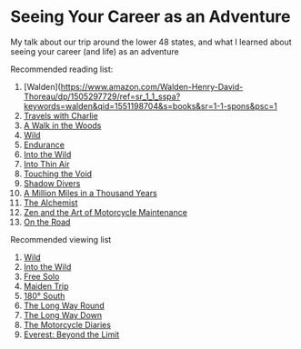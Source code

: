 # Seeing Your Career as an Adventure
My talk about our trip around the lower 48 states, and what I learned about seeing your career (and life) as an adventure

Recommended reading list:
1. [Walden](https://www.amazon.com/Walden-Henry-David-Thoreau/dp/1505297729/ref=sr_1_1_sspa?keywords=walden&qid=1551198704&s=books&sr=1-1-spons&psc=1
1. [Travels with Charlie](https://www.amazon.com/John-Steinbeck-Travels-Charley-Paperback/dp/B01FOD72GM/ref=sr_1_3?keywords=Travels+with+Charlie&qid=1551198727&s=books&sr=1-3)
1. [A Walk in the Woods](https://www.amazon.com/Walk-Woods-Rediscovering-America-Appalachian/dp/0307279464/ref=sr_1_1?keywords=A+Walk+in+the+Woods&qid=1551198752&s=books&sr=1-1)
1. [Wild](https://www.amazon.com/Wild-Found-Pacific-Crest-Trail/dp/0307476073/ref=sr_1_2?keywords=wild&qid=1551198795&s=books&sr=1-2)
1. [Endurance](https://www.amazon.com/Endurance-Shackletons-Incredible-Alfred-Lansing/dp/0465062881/ref=sr_1_1?keywords=Endurance&qid=1551198806&s=books&sr=1-1)
1. [Into the Wild](https://www.amazon.com/Into-Wild-Jon-Krakauer/dp/0385486804/ref=sr_1_2?keywords=Into+the+Wild&qid=1551198819&s=books&sr=1-2)
1. [Into Thin Air](https://www.amazon.com/Into-Thin-Air-Personal-Disaster/dp/0385494785/ref=sr_1_2?keywords=Into+Thin+Air&qid=1551198846&s=books&sr=1-2)
1. [Touching the Void](https://www.amazon.com/Touching-Void-Story-Miraculous-Survival/dp/0060730552/ref=sr_1_1?keywords=Touching+the+Void&qid=1551198831&s=books&sr=1-1)
1. [Shadow Divers](https://www.amazon.com/Shadow-Divers-Adventure-Americans-Everything/dp/0375760989/ref=sr_1_1?keywords=Shadow+Divers&qid=1551198864&s=books&sr=1-1)
1. [A Million Miles in a Thousand Years](https://www.amazon.com/Million-Miles-Thousand-Years-Learned/dp/1400202981/ref=sr_1_1?keywords=A+Million+Miles+in+a+Thousand+Years&qid=1551198875&s=books&sr=1-1)
1. [The Alchemist](https://www.amazon.com/Alchemist-Paulo-Coelho/dp/0062315005/ref=sr_1_1?keywords=The+Alchemist&qid=1551198886&s=books&sr=1-1)
1. [Zen and the Art of Motorcycle Maintenance](https://www.amazon.com/Zen-Art-Motorcycle-Maintenance-Inquiry/dp/0060589469/ref=sr_1_1?crid=2AFC2K391CNDT&keywords=zen+and+the+art+of+motorcycle+maintenance&qid=1551198912&s=books&sprefix=Zen+and+the+Art+of+Motorcycle+Maintenance%2Cstripbooks%2C150&sr=1-1)
1. [On the Road](https://www.amazon.com/Road-Jack-Kerouac/dp/0140283293/ref=sr_1_1?keywords=On+the+Road&qid=1551198927&s=books&sr=1-1)

Recommended viewing list
1. [Wild](https://www.amazon.com/Wild-Reese-Witherspoon/dp/B00RVC0S1G/ref=sr_1_3?keywords=Wild&qid=1551198950&s=gateway&sr=8-3)
1. [Into the Wild](https://www.amazon.com/Into-Wild-Emile-Hirsch/dp/B07BT1K5G8/ref=sr_1_1?keywords=Into+the+Wild&qid=1551199112&s=instant-video&sr=1-1)
1. [Free Solo](https://www.amazon.com/Free-Solo-Elizabeth-Chai-Vasarhelyi/dp/B07HMHH52Z/ref=sr_1_1?keywords=Free+Solo&qid=1551199101&s=instant-video&sr=1-1)
1. [Maiden Trip](https://www.amazon.com/Maidentrip-Laura-Dekker/dp/B00J2OV2RA/ref=sr_1_1?keywords=maidentrip&qid=1551199091&s=instant-video&sr=1-1)
1. [180° South](https://www.amazon.com/180-South-Chris-Malloy/dp/B003QF6XLG/ref=sr_1_1?crid=1BBDANP7NIHYI&keywords=180+south&qid=1551199076&s=instant-video&sprefix=180+south%2Cinstant-video%2C158&sr=1-1-catcorr)
1. [The Long Way Round](https://www.amazon.com/gp/video/detail/B01737W3R0/ref=atv_dp_season_select_atf)
1. [The Long Way Down](https://www.amazon.com/gp/video/detail/B0172TT57K/ref=atv_dp_season_select_atf)
1. [The Motorcycle Diaries](https://www.amazon.com/Motorcycle-Diaries-English-Subtitled/dp/B005KGPHZC/ref=sr_1_1?keywords=The+Motorcycle+Diaries&qid=1551199038&s=instant-video&sr=1-1)
1. [Everest: Beyond the Limit](https://www.amazon.com/Everest-Beyond-Limit-Season-1/dp/B001NJVQ96)
